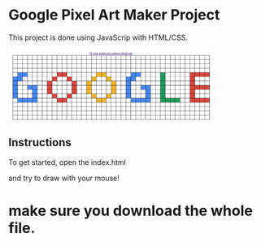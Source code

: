 # Google Pixel Art Maker Project
This project is done using JavaScrip with HTML/CSS.

<img src="Google.png" width = "80%" >

## Instructions

To get started, open the index.html

and try to draw with your mouse!

# make sure you download the whole file.
